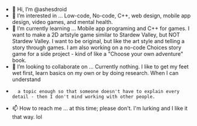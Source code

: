 - 👋 Hi, I’m @ashesdroid
- 👀 I’m interested in ... Low-code, No-code, C++, web design, mobile app design, video games, and mental health.
- 🌱 I’m currently learning ... Mobile app programing and C++ for games. I want to make a 2D artstyle game similar to Stardew Valley, but NOT Stardew Valley.
        I want to be original, but like the art style and telling a story through games. I am also working on a no-code Choices story game for a side project - kind of like
        a "Choose your own adventure" book.
- 💞️ I’m looking to collaborate on ... Currently nothing. I like to get my feet wet first, learn basics on my own or by doing research. When I can understand
-       a topic enough so that someone doesn't have to explain every detail - then I don't mind working with other people.
- 📫 How to reach me ... at this time; please don't. I'm lurking and I like it that way. lol

<!---
ashesdroid/ashesdroid is a ✨ special ✨ repository because its `README.md` (this file) appears on your GitHub profile.
You can click the Preview link to take a look at your changes.
--->
